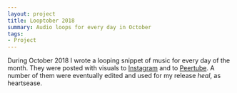 ```yaml
---
layout: project
title: Looptober 2018
summary: Audio loops for every day in October
tags:
- Project
---
```


During October 2018 I wrote a looping snippet of music for every day of the month. They were posted with visuals to [Instagram](https://www.instagram.com/explore/tags/deerfuldoeslooptober/) and to [Peertube](https://betamax.video/accounts/emma). A number of them were eventually edited and used for my release <i>heal</i>, as heartsease.